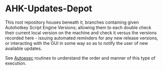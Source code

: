 # AHK-Updates-Depot


This root repository houses beneath it, branches containing given Autohotkey Script Engine Versions; allowing them to each double check their current local version on the machine and check it versus the versions recorded here - issuing automated reminders for any new release versions, or interacting with the GUI in some way so as to notify the user of new available updates.  

See  [Autoexec](https://www.autohotkey.com/docs/Scripts.htm#auto) routines to understand the order and manner of this type of execution.
